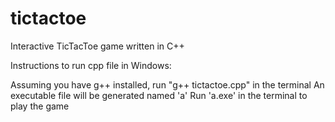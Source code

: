 # tictactoe
Interactive TicTacToe game written in C++

Instructions to run cpp file in Windows:


Assuming you have g++ installed, run "g++ tictactoe.cpp" in the terminal
An executable file will be generated named 'a'
Run 'a.exe' in the terminal to play the game
